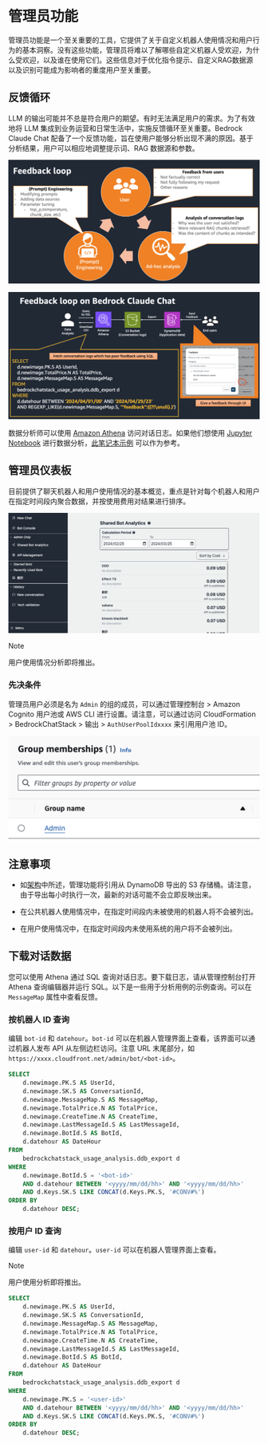 # 管理员功能

管理员功能是一个至关重要的工具，它提供了关于自定义机器人使用情况和用户行为的基本洞察。没有这些功能，管理员将难以了解哪些自定义机器人受欢迎，为什么受欢迎，以及谁在使用它们。这些信息对于优化指令提示、自定义RAG数据源以及识别可能成为影响者的重度用户至关重要。

## 反馈循环

LLM 的输出可能并不总是符合用户的期望。有时无法满足用户的需求。为了有效地将 LLM 集成到业务运营和日常生活中，实施反馈循环至关重要。Bedrock Claude Chat 配备了一个反馈功能，旨在使用户能够分析出现不满的原因。基于分析结果，用户可以相应地调整提示词、RAG 数据源和参数。

![](./imgs/feedback_loop.png)

![](./imgs/feedback-using-claude-chat.png)

数据分析师可以使用 [Amazon Athena](https://aws.amazon.com/jp/athena/) 访问对话日志。如果他们想使用 [Jupyter Notebook](https://jupyter.org/) 进行数据分析，[此笔记本示例](../examples/notebooks/feedback_analysis_example.ipynb) 可以作为参考。

## 管理员仪表板

目前提供了聊天机器人和用户使用情况的基本概览，重点是针对每个机器人和用户在指定时间段内聚合数据，并按使用费用对结果进行排序。

![](./imgs/admin_bot_analytics.png)

> [!Note]
> 用户使用情况分析即将推出。

### 先决条件

管理员用户必须是名为 `Admin` 的组的成员，可以通过管理控制台 > Amazon Cognito 用户池或 AWS CLI 进行设置。请注意，可以通过访问 CloudFormation > BedrockChatStack > 输出 > `AuthUserPoolIdxxxx` 来引用用户池 ID。

![](./imgs/group_membership_admin.png)

## 注意事项

- 如[架构](../README.md#architecture)中所述，管理功能将引用从 DynamoDB 导出的 S3 存储桶。请注意，由于导出每小时执行一次，最新的对话可能不会立即反映出来。

- 在公共机器人使用情况中，在指定时间段内未被使用的机器人将不会被列出。

- 在用户使用情况中，在指定时间段内未使用系统的用户将不会被列出。

## 下载对话数据

您可以使用 Athena 通过 SQL 查询对话日志。要下载日志，请从管理控制台打开 Athena 查询编辑器并运行 SQL。以下是一些用于分析用例的示例查询。可以在 `MessageMap` 属性中查看反馈。

### 按机器人 ID 查询

编辑 `bot-id` 和 `datehour`。`bot-id` 可以在机器人管理界面上查看，该界面可以通过机器人发布 API 从左侧边栏访问。注意 URL 末尾部分，如 `https://xxxx.cloudfront.net/admin/bot/<bot-id>`。

```sql
SELECT
    d.newimage.PK.S AS UserId,
    d.newimage.SK.S AS ConversationId,
    d.newimage.MessageMap.S AS MessageMap,
    d.newimage.TotalPrice.N AS TotalPrice,
    d.newimage.CreateTime.N AS CreateTime,
    d.newimage.LastMessageId.S AS LastMessageId,
    d.newimage.BotId.S AS BotId,
    d.datehour AS DateHour
FROM
    bedrockchatstack_usage_analysis.ddb_export d
WHERE
    d.newimage.BotId.S = '<bot-id>'
    AND d.datehour BETWEEN '<yyyy/mm/dd/hh>' AND '<yyyy/mm/dd/hh>'
    AND d.Keys.SK.S LIKE CONCAT(d.Keys.PK.S, '#CONV#%')
ORDER BY
    d.datehour DESC;
```

### 按用户 ID 查询

编辑 `user-id` 和 `datehour`。`user-id` 可以在机器人管理界面上查看。

> [!Note]
> 用户使用分析即将推出。

```sql
SELECT
    d.newimage.PK.S AS UserId,
    d.newimage.SK.S AS ConversationId,
    d.newimage.MessageMap.S AS MessageMap,
    d.newimage.TotalPrice.N AS TotalPrice,
    d.newimage.CreateTime.N AS CreateTime,
    d.newimage.LastMessageId.S AS LastMessageId,
    d.newimage.BotId.S AS BotId,
    d.datehour AS DateHour
FROM
    bedrockchatstack_usage_analysis.ddb_export d
WHERE
    d.newimage.PK.S = '<user-id>'
    AND d.datehour BETWEEN '<yyyy/mm/dd/hh>' AND '<yyyy/mm/dd/hh>'
    AND d.Keys.SK.S LIKE CONCAT(d.Keys.PK.S, '#CONV#%')
ORDER BY
    d.datehour DESC;
```